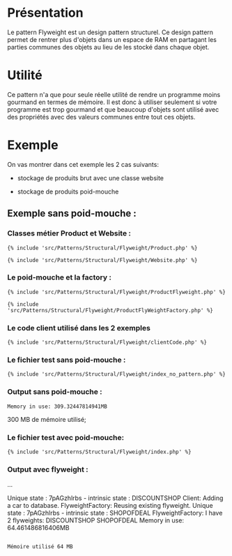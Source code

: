 # Présentation

Le pattern Flyweight est un design pattern structurel.
Ce design pattern permet de rentrer plus d'objets dans un espace de RAM en 
partagant les parties communes des objets au lieu de les stocké dans chaque objet.

# Utilité

Ce pattern n'a que pour seule réelle utilité de rendre un programme moins gourmand en termes de
mémoire. Il est donc à utiliser seulement si votre programme est trop gourmand et que beaucoup d'objets sont utilisé
avec des propriétés avec des valeurs communes entre tout ces objets.

# Exemple

On vas montrer dans cet exemple les 2 cas suivants:

- stockage de produits brut avec une classe website

- stockage de produits poid-mouche

## Exemple sans poid-mouche :

### Classes métier Product et Website :

```
{% include 'src/Patterns/Structural/Flyweight/Product.php' %}
``` 

```
{% include 'src/Patterns/Structural/Flyweight/Website.php' %}
```

### Le poid-mouche et la factory :

```
{% include 'src/Patterns/Structural/Flyweight/ProductFlyweight.php' %}
```

```
{% include 'src/Patterns/Structural/Flyweight/ProductFlyWeightFactory.php' %}
```

### Le code client utilisé dans les 2 exemples 

```
{% include 'src/Patterns/Structural/Flyweight/clientCode.php' %}
```

### Le fichier test sans poid-mouche : 

```
{% include 'src/Patterns/Structural/Flyweight/index_no_pattern.php' %}
```

### Output sans poid-mouche : 

```
Memory in use: 309.32447814941MB
```

300 MB de mémoire utilisé;

### Le fichier test  avec poid-mouche:

```
{% include 'src/Patterns/Structural/Flyweight/index.php' %}
```

### Output avec flyweight : 

...

Unique state : 7pAGzhlrbs - intrinsic state : DISCOUNTSHOP 
Client: Adding a car to database.
FlyweightFactory: Reusing existing flyweight.
Unique state : 7pAGzhlrbs - intrinsic state : SHOPOFDEAL 
FlyweightFactory: I have 2 flyweights:
DISCOUNTSHOP
SHOPOFDEAL
Memory in use: 64.461486816406MB
```

Mémoire utilisé 64 MB
